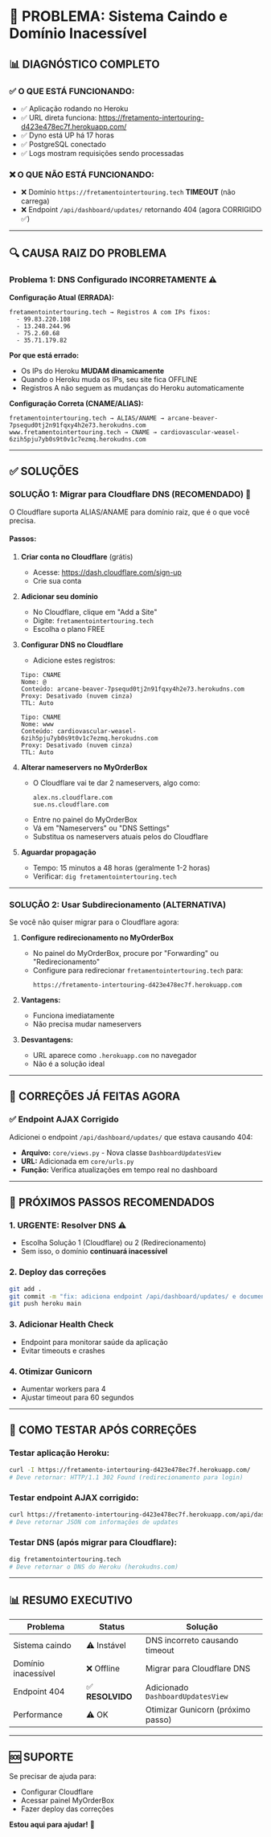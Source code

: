 # 🚨 PROBLEMA: Sistema Caindo e Domínio Inacessível

## 📊 DIAGNÓSTICO COMPLETO

### ✅ O QUE ESTÁ FUNCIONANDO:
- ✅ Aplicação rodando no Heroku
- ✅ URL direta funciona: https://fretamento-intertouring-d423e478ec7f.herokuapp.com/
- ✅ Dyno está UP há 17 horas
- ✅ PostgreSQL conectado
- ✅ Logs mostram requisições sendo processadas

### ❌ O QUE NÃO ESTÁ FUNCIONANDO:
- ❌ Domínio `https://fretamentointertouring.tech` **TIMEOUT** (não carrega)
- ❌ Endpoint `/api/dashboard/updates/` retornando 404 (agora CORRIGIDO ✅)

---

## 🔍 CAUSA RAIZ DO PROBLEMA

### Problema 1: DNS Configurado INCORRETAMENTE ⚠️

**Configuração Atual (ERRADA):**
```
fretamentointertouring.tech → Registros A com IPs fixos:
  - 99.83.220.108
  - 13.248.244.96
  - 75.2.60.68
  - 35.71.179.82
```

**Por que está errado:**
- Os IPs do Heroku **MUDAM dinamicamente**
- Quando o Heroku muda os IPs, seu site fica OFFLINE
- Registros A não seguem as mudanças do Heroku automaticamente

**Configuração Correta (CNAME/ALIAS):**
```
fretamentointertouring.tech → ALIAS/ANAME → arcane-beaver-7psequd0tj2n91fqxy4h2e73.herokudns.com
www.fretamentointertouring.tech → CNAME → cardiovascular-weasel-6zih5pju7yb0s9t0v1c7ezmq.herokudns.com
```

---

## ✅ SOLUÇÕES

### SOLUÇÃO 1: Migrar para Cloudflare DNS (RECOMENDADO) 🌟

O Cloudflare suporta ALIAS/ANAME para domínio raiz, que é o que você precisa.

#### Passos:

1. **Criar conta no Cloudflare** (grátis)
   - Acesse: https://dash.cloudflare.com/sign-up
   - Crie sua conta

2. **Adicionar seu domínio**
   - No Cloudflare, clique em "Add a Site"
   - Digite: `fretamentointertouring.tech`
   - Escolha o plano FREE

3. **Configurar DNS no Cloudflare**
   - Adicione estes registros:
   
   ```
   Tipo: CNAME
   Nome: @
   Conteúdo: arcane-beaver-7psequd0tj2n91fqxy4h2e73.herokudns.com
   Proxy: Desativado (nuvem cinza)
   TTL: Auto
   ```
   
   ```
   Tipo: CNAME
   Nome: www
   Conteúdo: cardiovascular-weasel-6zih5pju7yb0s9t0v1c7ezmq.herokudns.com
   Proxy: Desativado (nuvem cinza)
   TTL: Auto
   ```

4. **Alterar nameservers no MyOrderBox**
   - O Cloudflare vai te dar 2 nameservers, algo como:
     ```
     alex.ns.cloudflare.com
     sue.ns.cloudflare.com
     ```
   - Entre no painel do MyOrderBox
   - Vá em "Nameservers" ou "DNS Settings"
   - Substitua os nameservers atuais pelos do Cloudflare

5. **Aguardar propagação**
   - Tempo: 15 minutos a 48 horas (geralmente 1-2 horas)
   - Verificar: `dig fretamentointertouring.tech`

---

### SOLUÇÃO 2: Usar Subdirecionamento (ALTERNATIVA)

Se você não quiser migrar para o Cloudflare agora:

1. **Configure redirecionamento no MyOrderBox**
   - No painel do MyOrderBox, procure por "Forwarding" ou "Redirecionamento"
   - Configure para redirecionar `fretamentointertouring.tech` para:
     ```
     https://fretamento-intertouring-d423e478ec7f.herokuapp.com
     ```

2. **Vantagens:**
   - Funciona imediatamente
   - Não precisa mudar nameservers

3. **Desvantagens:**
   - URL aparece como `.herokuapp.com` no navegador
   - Não é a solução ideal

---

## 🔧 CORREÇÕES JÁ FEITAS AGORA

### ✅ Endpoint AJAX Corrigido

Adicionei o endpoint `/api/dashboard/updates/` que estava causando 404:
- **Arquivo:** `core/views.py` - Nova classe `DashboardUpdatesView`
- **URL:** Adicionada em `core/urls.py`
- **Função:** Verifica atualizações em tempo real no dashboard

---

## 📝 PRÓXIMOS PASSOS RECOMENDADOS

### 1. **URGENTE: Resolver DNS** ⚠️
   - Escolha Solução 1 (Cloudflare) ou 2 (Redirecionamento)
   - Sem isso, o domínio **continuará inacessível**

### 2. **Deploy das correções**
   ```bash
   git add .
   git commit -m "fix: adiciona endpoint /api/dashboard/updates/ e documenta problema DNS"
   git push heroku main
   ```

### 3. **Adicionar Health Check**
   - Endpoint para monitorar saúde da aplicação
   - Evitar timeouts e crashes

### 4. **Otimizar Gunicorn**
   - Aumentar workers para 4
   - Ajustar timeout para 60 segundos

---

## 🧪 COMO TESTAR APÓS CORREÇÕES

### Testar aplicação Heroku:
```bash
curl -I https://fretamento-intertouring-d423e478ec7f.herokuapp.com/
# Deve retornar: HTTP/1.1 302 Found (redirecionamento para login)
```

### Testar endpoint AJAX corrigido:
```bash
curl https://fretamento-intertouring-d423e478ec7f.herokuapp.com/api/dashboard/updates/
# Deve retornar JSON com informações de updates
```

### Testar DNS (após migrar para Cloudflare):
```bash
dig fretamentointertouring.tech
# Deve retornar o DNS do Heroku (herokudns.com)
```

---

## 📊 RESUMO EXECUTIVO

| Problema | Status | Solução |
|----------|--------|---------|
| Sistema caindo | ⚠️ Instável | DNS incorreto causando timeout |
| Domínio inacessível | ❌ Offline | Migrar para Cloudflare DNS |
| Endpoint 404 | ✅ **RESOLVIDO** | Adicionado `DashboardUpdatesView` |
| Performance | ⚠️ OK | Otimizar Gunicorn (próximo passo) |

---

## 🆘 SUPORTE

Se precisar de ajuda para:
- Configurar Cloudflare
- Acessar painel MyOrderBox
- Fazer deploy das correções

**Estou aqui para ajudar!** 🚀
